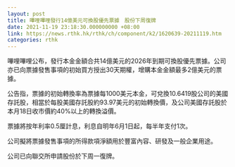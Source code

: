 ```yaml
---
layout: post
title: 嗶哩嗶哩發行14億美元可換股優先票據　股份下周復牌
date: 2021-11-19 23:18:30.000000000 +08:00
link: https://news.rthk.hk/rthk/ch/component/k2/1620639-20211119.htm
categories: rthk
---
```


嗶哩嗶哩公布，發行本金金額合共14億美元的2026年到期可換股優先票據。公司亦已向票據發售事項的初始買方授出30天期權，增購本金金額最多2億美元的票據。

公告指，票據的初始轉換率為票據每1000美元本金，可兌換10.6419股公司的美國存託股，相當於每股美國存託股約93.97美元的初始轉換價，及公司美國存託股於本月18日收市價約40%以上的轉換溢價。

票據將按年利率0.5厘計息，利息自明年6月1日起，每半年支付1次。

公司擬將票據發售事項的所得款項淨額用於豐富內容、研發及一般企業用途。

公司已向聯交所申請股份於下周一復牌。
